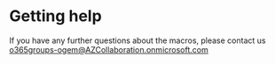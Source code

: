 # Getting help

If you have any further questions about the macros, please contact us <o365groups-ogem@AZCollaboration.onmicrosoft.com>